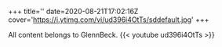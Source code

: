 +++
title=''
date=2020-08-21T17:02:16Z
cover='https://i.ytimg.com/vi/ud396i4OtTs/sddefault.jpg'
+++

All content belongs to GlennBeck.
{{< youtube ud396i4OtTs >}}
